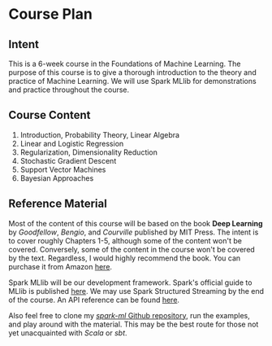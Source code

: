 Course Plan
===========

Intent
------
This is a 6-week course in the Foundations of Machine Learning. The purpose of this course is to give a thorough introduction to the theory and practice of Machine Learning. We will use Spark MLlib for demonstrations and practice throughout the course.

Course Content
---------------------------------
1. Introduction, Probability Theory, Linear Algebra
2. Linear and Logistic Regression
3. Regularization, Dimensionality Reduction
4. Stochastic Gradient Descent
5. Support Vector Machines
6. Bayesian Approaches

Reference Material
---------
Most of the content of this course will be based on the book **Deep Learning** by *Goodfellow*, *Bengio*, and *Courville* published by MIT Press. The intent is to cover roughly Chapters 1-5, although some of the content won't be covered. Conversely, some of the content in the course won't be covered by the text. Regardless, I would highly recommend the book. You can purchase it from Amazon [here](https://www.amazon.com/Deep-Learning-Adaptive-Computation-Machine/dp/0262035618/).

Spark MLlib will be our development framework. Spark's official guide to MLlib is published [here](https://spark.apache.org/docs/latest/ml-guide.html). We may use Spark Structured Streaming by the end of the course. An API reference can be found [here](http://spark.apache.org/docs/latest/structured-streaming-programming-guide.html).

Also feel free to clone my [*spark-ml* Github repository](https://github.com/phuriku/spark-ml), run the examples, and play around with the material. This may be the best route for those not yet unacquainted with *Scala* or *sbt*.
